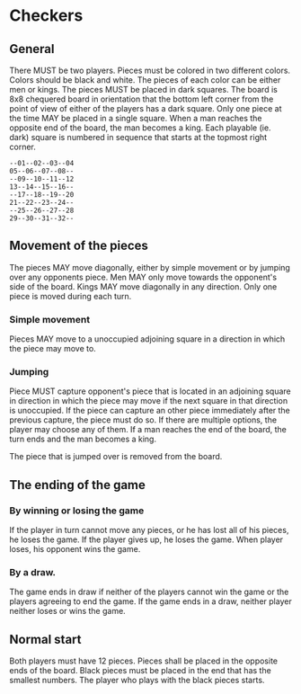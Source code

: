 #  Checkers
## General
There MUST be two players.
Pieces must be colored in two different colors.
Colors should be black and white.
The pieces of each color can be either men or kings.
The pieces MUST be placed in dark squares.
The board is 8x8 chequered board in orientation that the bottom left corner from the point of view of either of the players has a dark square.
Only one piece at the time MAY be placed in a single square.
When a man reaches the opposite end of the board, the man becomes a king.
Each playable (ie. dark) square is numbered in sequence that starts at the topmost right corner.
```
--01--02--03--04
05--06--07--08--
--09--10--11--12
13--14--15--16--
--17--18--19--20
21--22--23--24--
--25--26--27--28
29--30--31--32--
```

## Movement of the pieces

The pieces MAY move diagonally, either by simple movement or by jumping over any opponents piece.
Men MAY only move towards the opponent's side of the board. 
Kings MAY move diagonally in any direction.
Only one piece is moved during each turn.
### Simple movement
Pieces MAY move to a unoccupied adjoining square in a direction in which the piece may move to.

### Jumping
Piece MUST capture opponent's piece that is located in an adjoining square in direction in which the piece may move if the next square in that direction is unoccupied.
If the piece can capture an other piece immediately after the previous capture, the piece must do so. If there are multiple options, the player may choose any of them.
If a man reaches the end of the board, the turn ends and the man becomes a king.

The piece that is jumped over is removed from the board.

## The ending of the game
### By winning or losing the game
If the player in turn cannot move any pieces, or he has lost all of his pieces, he loses the game.
If the player gives up, he loses the game.
When player loses, his opponent wins the game.
### By a draw.
The game ends in draw if neither of the players cannot win the game or the players agreeing to end the game.
If the game ends in a draw, neither player neither loses or wins the game.

## Normal start
Both players must have 12 pieces.
Pieces shall be placed in the opposite ends of the board.
Black pieces must be placed in the end that has the smallest numbers.
The player who plays with the black pieces starts.



